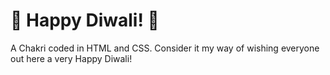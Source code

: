 # 🎇 Happy Diwali! 🎇

A Chakri coded in HTML and CSS. Consider it my way of wishing everyone out here a very Happy Diwali!
